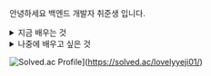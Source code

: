 <!--
**yeziii01/yeziii01** is a ✨ _special_ ✨ repository because its `README.md` (this file) appears on your GitHub profile.

Here are some ideas to get you started:

- 🔭 I’m currently working on ...
- 🌱 I’m currently learning ...
- 👯 I’m looking to collaborate on ...
- 🤔 I’m looking for help with ...
- 💬 Ask me about ...
- 📫 How to reach me: ...
- 😄 Pronouns: ...
- ⚡ Fun fact: ...
-->

안녕하세요 백엔드 개발자 취준생 입니다.

<details>
<summary>
  지금 배우는 것
</summary>
  <br>
![C](https://img.shields.io/badge/C-00599C?style=for-the-badge&logo=c&logoColor=white)
![Python](https://img.shields.io/badge/Python-14354C?style=for-the-badge&logo=python&logoColor=white)
![Java](https://img.shields.io/badge/Java-ED8B00?style=for-the-badge&logo=openjdk&logoColor=white)
![Spring](https://img.shields.io/badge/Spring-6DB33F?style=for-the-badge&logo=spring&logoColor=white)
![Apple](https://img.shields.io/badge/Apple-MacBook_Air_M2-999999?style=for-the-badge&logo=apple&logoColor=white)
</details>

<details>
<summary>
  나중에 배우고 싶은 것
</summary>
![MySQL](https://img.shields.io/badge/MySQL-00000F?style=for-the-badge&logo=mysql&logoColor=white)
</details>

![Solved.ac Profile](http://mazassumnida.wtf/api/v2/generate_badge?boj=lovelyyeji01)](https://solved.ac/lovelyyeji01/)    
